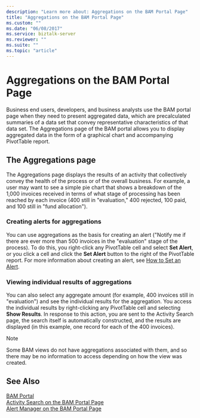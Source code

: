 ```yaml
---
description: "Learn more about: Aggregations on the BAM Portal Page"
title: "Aggregations on the BAM Portal Page"
ms.custom: ""
ms.date: "06/08/2017"
ms.service: biztalk-server
ms.reviewer: ""
ms.suite: ""
ms.topic: "article"
---
```

# Aggregations on the BAM Portal Page
Business end users, developers, and business analysts use the BAM portal page when they need to present aggregated data, which are precalculated summaries of a data set that convey representative characteristics of that data set. The Aggregations page of the BAM portal allows you to display aggregated data in the form of a graphical chart and accompanying PivotTable report.  
  
## The Aggregations page  
 The Aggregations page displays the results of an activity that collectively convey the health of the process or of the overall business. For example, a user may want to see a simple pie chart that shows a breakdown of the 1,000 invoices received in terms of what stage of processing has been reached by each invoice (400 still in "evaluation," 400 rejected, 100 paid, and 100 still in "fund allocation").  
  
### Creating alerts for aggregations  
 You can use aggregations as the basis for creating an alert ("Notify me if there are ever more than 500 invoices in the "evaluation" stage of the process). To do this, you right-click any PivotTable cell and select **Set Alert**, or you click a cell and click the **Set Alert** button to the right of the PivotTable report. For more information about creating an alert, see [How to Set an Alert](../core/how-to-set-an-alert.md).  
  
### Viewing individual results of aggregations  
 You can also select any aggregate amount (for example, 400 invoices still in "evaluation") and see the individual results for the aggregation. You access the individual results by right-clicking any PivotTable cell and selecting **Show Results**. In response to this action, you are sent to the Activity Search page, the search itself is automatically constructed, and the results are displayed (in this example, one record for each of the 400 invoices).  
  
> [!NOTE]
>  Some BAM views do not have aggregations associated with them, and so there may be no information to access depending on how the view was created.  
  
## See Also  
 [BAM Portal](../core/bam-portal.md)   
 [Activity Search on the BAM Portal Page](../core/activity-search-on-the-bam-portal-page.md)   
 [Alert Manager on the BAM Portal Page](../core/alert-manager-on-the-bam-portal-page.md)
